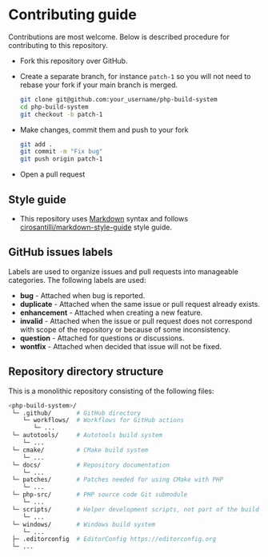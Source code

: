 # Contributing guide

Contributions are most welcome. Below is described procedure for contributing to
this repository.

* Fork this repository over GitHub.
* Create a separate branch, for instance `patch-1` so you will not need to
  rebase your fork if your main branch is merged.

  ```sh
  git clone git@github.com:your_username/php-build-system
  cd php-build-system
  git checkout -b patch-1
  ```
* Make changes, commit them and push to your fork

  ```sh
  git add .
  git commit -m "Fix bug"
  git push origin patch-1
  ```
* Open a pull request

## Style guide

* This repository uses [Markdown](https://daringfireball.net/projects/markdown/)
  syntax and follows
  [cirosantilli/markdown-style-guide](http://www.cirosantilli.com/markdown-style-guide/)
  style guide.

## GitHub issues labels

Labels are used to organize issues and pull requests into manageable categories.
The following labels are used:

* **bug** - Attached when bug is reported.
* **duplicate** - Attached when the same issue or pull request already exists.
* **enhancement** - Attached when creating a new feature.
* **invalid** - Attached when the issue or pull request does not correspond with
  scope of the repository or because of some inconsistency.
* **question** - Attached for questions or discussions.
* **wontfix** - Attached when decided that issue will not be fixed.

## Repository directory structure

This is a monolithic repository consisting of the following files:

```sh
<php-build-system>/
 └─ .github/       # GitHub directory
    └─ workflows/  # Workflows for GitHub actions
       └─ ...
 └─ autotools/     # Autotools build system
    └─ ...
 └─ cmake/         # CMake build system
    └─ ...
 └─ docs/          # Repository documentation
    └─ ...
 └─ patches/       # Patches needed for using CMake with PHP
    └─ ...
 └─ php-src/       # PHP source code Git submodule
    └─ ...
 └─ scripts/       # Helper development scripts, not part of the build system
    └─ ...
 └─ windows/       # Windows build system
    └─ ...
 ├─ .editorconfig  # EditorConfig https://editorconfig.org
 └─ ...
```
